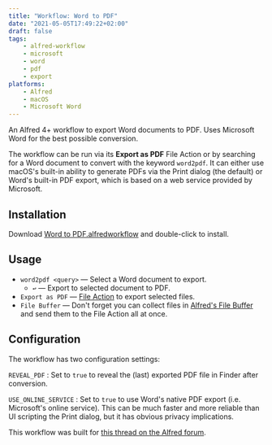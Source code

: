 ```yaml
---
title: "Workflow: Word to PDF"
date: "2021-05-05T17:49:22+02:00"
draft: false
tags:
    - alfred-workflow
    - microsoft
    - word
    - pdf
    - export
platforms:
    - Alfred
    - macOS
    - Microsoft Word
---
```


An Alfred 4+ workflow to export Word documents to PDF. Uses Microsoft Word for the best possible conversion.

<!--more-->

The workflow can be run via its **Export as PDF** File Action or by searching for a Word document to convert with the keyword `word2pdf`. It can either use macOS's built-in ability to generate PDFs via the Print dialog (the default) or Word's built-in PDF export, which is based on a web service provided by Microsoft.


## Installation ##

Download [Word to PDF.alfredworkflow][workflow] and double-click to install.


## Usage ##

- `word2pdf <query>` — Select a Word document to export.
    - `↩` — Export to selected document to PDF.
- `Export as PDF` — [File Action][actions] to export selected files.
- `File Buffer` — Don't forget you can collect files in [Alfred's File Buffer][file-buffer] and send them to the File Action all at once.

## Configuration ##

The workflow has two configuration settings:

`REVEAL_PDF`
: Set to `true` to reveal the (last) exported PDF file in Finder after conversion.

`USE_ONLINE_SERVICE`
: Set to `true` to use Word's native PDF export (i.e. Microsoft's online service). This can be much faster and more reliable than UI scripting the Print dialog, but it has obvious privacy implications.


This workflow was built for [this thread on the Alfred forum][request].

[actions]: https://www.alfredapp.com/help/features/actions/
[file-buffer]: https://www.alfredapp.com/help/features/file-search/#file-buffer
[request]: https://www.alfredforum.com/topic/16844-converting-a-word-document-to-pdf-and-opening-in-a-program/
[workflow]: Word%20to%20PDF.alfredworkflow
